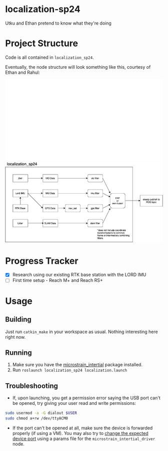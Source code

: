 # localization-sp24

Utku and Ethan pretend to know what they're doing

# Project Structure

Code is all contained in `localization_sp24`.

Eventually, the node structure will look something like this, courtesy of Ethan and Rahul:

![Node structure](./images/structure-transparent-darkmode.png#gh-dark-mode-only)
![Node structure](./images/structure-transparent-lightmode.png#gh-light-mode-only)

# Progress Tracker

- [x] Research using our existing RTK base station with the LORD IMU
- [ ] First time setup - Reach M+ and Reach RS+

# Usage

## Building

Just run `catkin_make` in your workspace as usual. Nothing interesting here right now.

## Running

1. Make sure you have the [microstrain_intertial](https://github.com/LORD-MicroStrain/microstrain_inertial) package installed.
2. Run `roslaunch localization_sp24 localization.launch`

## Troubleshooting

- If, upon launching, you get a permission error saying the USB port can't be opened, try giving your user read and write permissions:

```bash
sudo usermod -a -G dialout $USER
sudo chmod a+rw /dev/ttyACM0
```

- If the port can't be opened at all, make sure the device is forwarded properly (if using a VM). You may also try to [change the expected device port](https://github.com/LORD-MicroStrain/microstrain_inertial?tab=readme-ov-file#run-instructions) using a params file for the `microstrain_intertial_driver` node.
